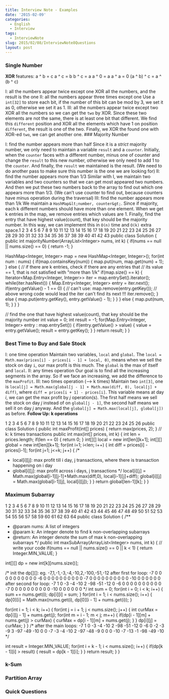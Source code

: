 ```yaml
---
title: Interview Note - Examples
date: '2015-02-09'
categories:
  - English
  - Interview
tags:
  - InterviewNote
slug: 2015/02/08/InterviewNote8Questions
layout: post
---
```

### [](#Single-Number)Single Number

**XOR** features:
a ^ b = c
a ^ c = b
b ^ c = a
a ^ 0 = a
a ^ a = 0
(a ^ b) ^ c = a ^ (b ^ c)

  I: all the numbers appear twice except one
XOR all the numbers, and the result is the one II: all the numbers appear three times except one
Use a `int[32]` to store each bit, if the number of this bit can be mod by 3, we set it as 0, otherwise we set it as 1. III: all the numbers appear twice except two
XOR all the numbers so we can get the `two` by XOR. Since these two elements are not the same, there is at least one bit that different. We find this `different` position and XOR all the elements which have 1 on position `different`, the result is one of the two. Finally, we XOR the found one with XOR-ed `two`, we can get another one.  ### [](#Majority-Number)Majority Number

 I: find the number appears more than half
Since it is a *strict* majority number, we only need to maintain a variable `result` and a `counter`. Initially, when the `counter` faces with a different number, minus one of counter and change the `result` to this new number, otherwise we only need to add 1 to the `counter`. And finally, the `result` we maintained is the result. (We need to do another pass to make sure this number is the one we are looking for) II: find the number appears more than 1/3
Similar with I, we maintain two variables and two counters so that we can get most appeared two numbers. And then we put these two numbers back to the array to find out which one appears more than 1/3. (We can’t use counter to find out, because counters have minus operation during the traversal) III: find the number appears more than 1/k
We maintain a `HashMap&lt;number, counter&gt;`. Since if majority, each k different numbers should have more than one element. When we get k entries in the map, we remove entries which values are 1. Finally, find the entry that have highest value(count), that key should be the majority number. In this way, we can implement this in `O(n)` time and `O(k)` extra space.1
2
3
4
5
6
7
8
9
10
11
12
13
14
15
16
17
18
19
20
21
22
23
24
25
26
27
28
29
30
31
32
33
34
35
36
37
38
39
40
41
42
43
public class Solution {
 public int majorityNumber(ArrayList&lt;Integer&gt; nums, int k) {
 if(nums == null || nums.size() == 0) {
 return -1;
 }

 HashMap&lt;Integer, Integer&gt; map = new HashMap&lt;Integer, Integer&gt;();
 for(int num : nums) {
 if(map.containsKey(num)) {
 map.put(num, map.get(num) + 1);
 } else {
 // if there are k entries, check if there are any entries that
 // its value == 1, that is not satisfied with "more than 1/k"
 if(map.size() == k) {
 Iterator&lt;Map.Entry&lt;Integer, Integer&gt;&gt; iter = map.entrySet().iterator();
 while(iter.hasNext()) {
 Map.Entry&lt;Integer, Integer&gt; entry = iter.next();
 if(entry.getValue() - 1 == 0) {
 // can't use: map.remove(entry.getKey());
 // above wrong code would lead the iter can't find its next !!!
 iter.remove();
 } else {
 map.put(entry.getKey(), entry.getValue() - 1);
 }
 }
 } else {
 map.put(num, 1);
 }
 }
 }

 // find the one that have highest value(count), that key should be the majority number
 int value = 0;
 int result = -1;
 for(Map.Entry&lt;Integer, Integer&gt; entry : map.entrySet()) {
 if(entry.getValue() &gt; value) {
 value = entry.getValue();
 result = entry.getKey();
 }
 }
 return result;
 }
}
  ### [](#Best-Time-to-Buy-and-Sale-Stock)Best Time to Buy and Sale Stock

 I: one time operation
Maintain two variables, `local` and `global`. The `local = Math.max(prices[i] - prices[i - 1] + local, 0)`, means when we sell the stock on day `i`, our max profit is this much. The `global` is the max of itself and `local`. II: any times operation
Our goal is to find all the increasing segments in the array. So if we face an increasing, we add the difference to the `maxProfit`. III: two times operation (–&gt; k times)
Maintain two `int[3]`, one is `local[j] = Math.max(global[j - 1] + Math.max(diff, 0), local[j] + diff)`, where `diff = prices[i + 1] - prices[i]`. This variable means at day *i*, we can get the max profit by *j* operation(s). The first half means we sell the stock on day *j* instead of on `global[j - 1]`, the second half means we sell it on day *j* anyway. And the `global[j] = Math.max(local[j], global[j])` as before.  **Follow Up: k operations**

 1
2
3
4
5
6
7
8
9
10
11
12
13
14
15
16
17
18
19
20
21
22
23
24
25
26
public class Solution {
 public int maxProfit(int[] prices) {
 return max(prices, 2);
 }
 // k: k times transactions
 public int max(int[] prices, int k) {
 int len = prices.length;
 if(len == 0) {
 return 0;
 }
 int[][] local = new int[len][k+1];
 int[][] global = new int[len][k+1];
 for(int i=1; i&lt;len; i++) {
 int diff = prices[i] - prices[i-1];
 for(int j=1; j&lt;=k; j++) {
 /*
 * local[i][j]: max profit till i day, j transactions, where there is transaction happening on i day
 * global[i][j]: max profit across i days, j transactions
 */
 local[i][j] = Math.max(global[i-1][j-1]+Math.max(diff,0), local[i-1][j]+diff);
 global[i][j] = Math.max(global[i-1][j], local[i][j]);
 }
 }
 return global[len-1][k];
 }
}
 ### [](#Maximum-Subarray)Maximum Subarray

1
2
3
4
5
6
7
8
9
10
11
12
13
14
15
16
17
18
19
20
21
22
23
24
25
26
27
28
29
30
31
32
33
34
35
36
37
38
39
40
41
42
43
44
45
46
47
48
49
50
51
52
53
54
55
56
57
58
59
60
61
62
63
64
public class Solution {
 /**
 * @param nums: A list of integers
 * @param k: An integer denote to find k non-overlapping subarrays
 * @return: An integer denote the sum of max k non-overlapping subarrays
 */
 public int maxSubArray(ArrayList&lt;Integer&gt; nums, int k) {
 // write your code
 if(nums == null || nums.size() == 0 || k &lt; 1) {
 return Integer.MIN_VALUE;
 }
 
 int[][] dp = new int[k][nums.size()];
 
 /* init the dp[][]:
 eg. -7,1,-1,-3,-4,-10,2,-100,-51,-12
 after first for loop:
 -7 0 0 0 0 0 0 0 0 0 
 0 -6 0 0 0 0 0 0 0 0 
 0 0 -7 0 0 0 0 0 0 0 
 0 0 0 -10 0 0 0 0 0 0 
 after second for loop:
 -7 1 0 -3 -4 -10 2 -98 -51 -12 
 0 -6 0 0 0 0 0 0 0 0 
 0 0 -7 0 0 0 0 0 0 0 
 0 0 0 -10 0 0 0 0 0 0 
 */
 int sum = 0;
 for(int i = 0; i &lt; k; i++) {
 sum += nums.get(i);
 dp[i][i] = sum;
 }
 for(int i = 1; i &lt; nums.size(); i++) {
 dp[0][i] = Math.max(nums.get(i), dp[0][i - 1] + nums.get(i));
 }
 
 for(int i = 1; i &lt; k; i++) {
 for(int j = i + 1; j &lt; nums.size(); j++) {
 int curMax = dp[i][j - 1] + nums.get(j);
 for(int m = i - 1; m &lt; j; m++) {
 if(dp[i - 1][m] + nums.get(j) &gt; curMax) {
 curMax = dp[i - 1][m] + nums.get(j);
 }
 }
 dp[i][j] = curMax;
 }
 }
 /*
 after the main loops:
 -7 1 0 -3 -4 -10 2 -98 -51 -12 
 0 -6 0 -2 -3 -9 3 -97 -49 -10 
 0 0 -7 -3 -4 -10 2 -97 -48 -9 
 0 0 0 -10 -7 -13 -1 -98 -49 -10 
 */
 
 int result = Integer.MIN_VALUE;
 for(int i = k - 1; i &lt; nums.size(); i++) {
 if(dp[k - 1][i] &gt; result) {
 result = dp[k - 1][i];
 }
 }
 return result;
 }
}
 ### [](#k-Sum)k-Sum

### [](#Partition-Array)Partition Array

### [](#Quick-Questions)Quick Questions
